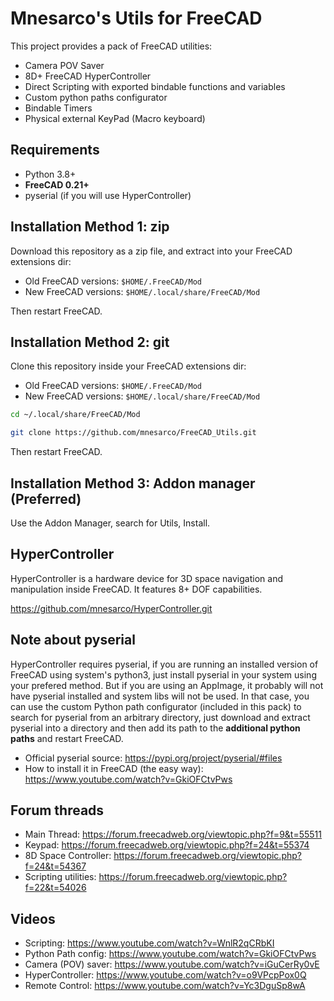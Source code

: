 # Mnesarco's Utils for **FreeCAD**

This project provides a pack of FreeCAD utilities:

* Camera POV Saver
* 8D+ FreeCAD HyperController
* Direct Scripting with exported bindable functions and variables
* Custom python paths configurator
* Bindable Timers
* Physical external KeyPad (Macro keyboard)


## Requirements

* Python 3.8+
* **FreeCAD 0.21+**
* pyserial (if you will use HyperController)

## Installation Method 1: zip

Download this repository as a zip file, and extract into your FreeCAD extensions dir:

* Old FreeCAD versions: `$HOME/.FreeCAD/Mod`
* New FreeCAD versions: `$HOME/.local/share/FreeCAD/Mod`

Then restart FreeCAD.


## Installation Method 2: git

Clone this repository inside your FreeCAD extensions dir:

* Old FreeCAD versions: `$HOME/.FreeCAD/Mod`
* New FreeCAD versions: `$HOME/.local/share/FreeCAD/Mod`

```bash
cd ~/.local/share/FreeCAD/Mod

git clone https://github.com/mnesarco/FreeCAD_Utils.git

``` 

Then restart FreeCAD.

## Installation Method 3: Addon manager (Preferred)

Use the Addon Manager, search for Utils, Install.

## HyperController

HyperController is a hardware device for 3D space navigation and
manipulation inside FreeCAD. It features 8+ DOF capabilities.

https://github.com/mnesarco/HyperController.git


## Note about pyserial

HyperController requires pyserial, if you are running an installed version of FreeCAD using system's python3, just install pyserial in your system using your prefered method. But if you are using an AppImage, it probably will not have pyserial installed and system libs will not be used. In that case, you can use the custom Python path configurator (included in this pack) to search for pyserial from an arbitrary directory, just download and extract pyserial into a directory and then add its path to the **additional python paths** and restart FreeCAD.

* Official pyserial source: https://pypi.org/project/pyserial/#files
* How to install it in FreeCAD (the easy way): https://www.youtube.com/watch?v=GkiOFCtvPws

## Forum threads

* Main Thread: https://forum.freecadweb.org/viewtopic.php?f=9&t=55511
* Keypad: https://forum.freecadweb.org/viewtopic.php?f=24&t=55374
* 8D Space Controller: https://forum.freecadweb.org/viewtopic.php?f=24&t=54367
* Scripting utilities: https://forum.freecadweb.org/viewtopic.php?f=22&t=54026

## Videos

* Scripting: https://www.youtube.com/watch?v=WnlR2qCRbKI
* Python Path config: https://www.youtube.com/watch?v=GkiOFCtvPws
* Camera (POV) saver: https://www.youtube.com/watch?v=iGuCerRy0vE
* HyperController: https://www.youtube.com/watch?v=o9VPcpPox0Q
* Remote Control: https://www.youtube.com/watch?v=Yc3DguSp8wA

